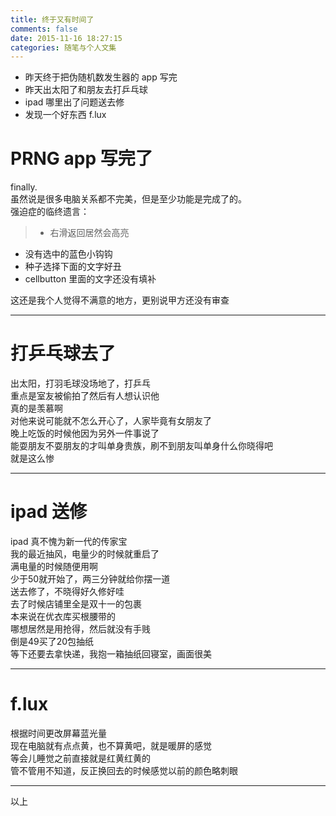 ```yaml
---
title: 终于又有时间了
comments: false
date: 2015-11-16 18:27:15
categories: 随笔与个人文集
---
```

- 昨天终于把伪随机数发生器的 app 写完
- 昨天出太阳了和朋友去打乒乓球
- ipad 哪里出了问题送去修
- 发现一个好东西 f.lux

<!--more-->

# PRNG app 写完了
finally.  
虽然说是很多电脑关系都不完美，但是至少功能是完成了的。  
强迫症的临终遗言：
>- 右滑返回居然会高亮
- 没有选中的蓝色小钩钩
- 种子选择下面的文字好丑
- cellbutton 里面的文字还没有填补
  
这还是我个人觉得不满意的地方，更别说甲方还没有审查
***
# 打乒乓球去了
出太阳，打羽毛球没场地了，打乒乓  
重点是室友被偷拍了然后有人想认识他  
真的是羡慕啊  
对他来说可能就不怎么开心了，人家毕竟有女朋友了  
晚上吃饭的时候他因为另外一件事说了  
能耍朋友不耍朋友的才叫单身贵族，刷不到朋友叫单身什么你晓得吧   
就是这么惨  
***
# ipad 送修
ipad 真不愧为新一代的传家宝  
我的最近抽风，电量少的时候就重启了  
满电量的时候随便用啊  
少于50就开始了，两三分钟就给你摆一道  
送去修了，不晓得好久修好哇  
去了时候店铺里全是双十一的包裹  
本来说在优衣库买根腰带的  
哪想居然是用抢得，然后就没有手贱  
倒是49买了20包抽纸  
等下还要去拿快递，我抱一箱抽纸回寝室，画面很美
***
# f.lux
根据时间更改屏幕蓝光量  
现在电脑就有点点黄，也不算黄吧，就是暖屏的感觉  
等会儿睡觉之前直接就是红黄红黄的  
管不管用不知道，反正换回去的时候感觉以前的颜色略刺眼  
***
以上

